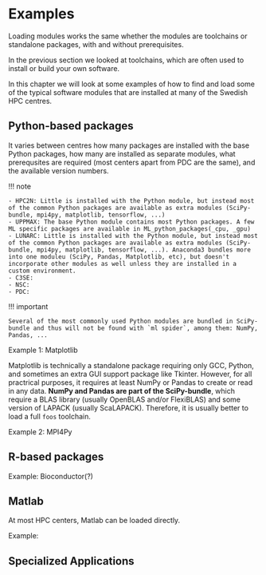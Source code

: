 # Examples

Loading modules works the same whether the modules are toolchains or standalone packages, with and without prerequisites. 

In the previous section we looked at toolchains, which are often used to install or build your own software. 

In this chapter we will look at some examples of how to find and load some of the typical software modules that are installed at many of the Swedish HPC centres. 


## Python-based packages

It varies between centres how many packages are installed with the base Python packages, how many are installed as separate modules, what prerequsites are required (most centers apart from PDC are the same), and the available version numbers. 

!!! note 

    - HPC2N: Little is installed with the Python module, but instead most of the common Python packages are available as extra modules (SciPy-bundle, mpi4py, matplotlib, tensorflow, ...)
    - UPPMAX: The base Python module contains most Python packages. A few ML specific packages are available in ML_python_packages(_cpu, _gpu) 
    - LUNARC: Little is installed with the Python module, but instead most of the common Python packages are available as extra modules (SciPy-bundle, mpi4py, matplotlib, tensorflow, ...). Anaconda3 bundles more into one moduleu (SciPy, Pandas, Matplotlib, etc), but doesn't incorporate other modules as well unless they are installed in a custom environment.
    - C3SE: 
    - NSC: 
    - PDC:

!!! important

    Several of the most commonly used Python modules are bundled in SciPy-bundle and thus will not be found with `ml spider`, among them: NumPy, Pandas, ... 


Example 1: Matplotlib

Matplotlib is technically a standalone package requiring only GCC, Python, and sometimes an extra GUI support package like Tkinter. However, for all practrical purposes, it requires at least NumPy or Pandas to create or read in any data. **NumPy and Pandas are part of the SciPy-bundle**, which require a BLAS library (usually OpenBLAS and/or FlexiBLAS) and some version of LAPACK (usually ScaLAPACK). Therefore, it is usually better to load a full `foos` toolchain.

Example 2: MPI4Py



## R-based packages

Example: Bioconductor(?)

## Matlab

At most HPC centers, Matlab can be loaded directly.

Example:

## Specialized Applications

